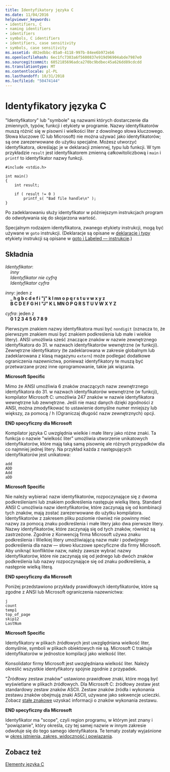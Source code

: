 ```yaml
---
title: Identyfikatory języka C
ms.date: 11/04/2016
helpviewer_keywords:
- identifiers, C
- naming identifiers
- identifiers
- symbols, C identifiers
- identifiers, case sensitivity
- symbols, case sensitivity
ms.assetid: d02edbbc-85a0-4118-997b-84ee6b972eb6
ms.openlocfilehash: 6ec1fc7303a6f5600837e919d96904abde7987e0
ms.sourcegitcommit: 6052185696adca270bc9bdbec45a626dd89cdcdd
ms.translationtype: MT
ms.contentlocale: pl-PL
ms.lasthandoff: 10/31/2018
ms.locfileid: "50474144"
---
```

# <a name="c-identifiers"></a>Identyfikatory języka C

"Identyfikatory" lub "symbole" są nazwami których dostarczenie dla zmiennych, typów, funkcji i etykiety w programie. Nazwy identyfikatorów muszą różnić się w pisowni i wielkości liter z dowolnego słowa kluczowego. Słowa kluczowe (C lub Microsoft) nie można używać jako identyfikatorów; są one zarezerwowane do użytku specjalne. Możesz utworzyć identyfikatora, określając je w deklaracji zmiennej, typu lub funkcji. W tym przykładzie `result` jest identyfikatorem zmienną całkowitoliczbową i `main` i `printf` to identyfikator nazwy funkcji.

```
#include <stdio.h>

int main()
{
    int result;

    if ( result != 0 )
        printf_s( "Bad file handle\n" );
}
```

Po zadeklarowaniu służy identyfikator w późniejszym instrukcjach program do odwoływania się do skojarzona wartość.

Specjalnym rodzajem identyfikatora, zwanego etykiety instrukcji, mogą być używane w `goto` instrukcji. (Deklaracje są opisane w [deklaracje i typy](../c-language/declarations-and-types.md) etykiety instrukcji są opisane w [goto i Labeled — instrukcje](../c-language/goto-and-labeled-statements-c.md).)

## <a name="syntax"></a>Składnia

*Identyfikator*:<br/>
&nbsp;&nbsp;&nbsp;&nbsp;*inny*<br/>
&nbsp;&nbsp;&nbsp;&nbsp;*Identyfikator* *nie cyfrą*<br/>
&nbsp;&nbsp;&nbsp;&nbsp;*Identyfikator* *cyfra*

*inny*: jeden z<br/>
&nbsp;&nbsp;&nbsp;&nbsp;**_ h g b c d e f i "j" k l mn o p q r s t u v w x y z**<br/>
&nbsp;&nbsp;&nbsp;&nbsp;**B C D E F G H I "J" K L MN O P Q R S T U V W X Y Z**

*cyfra*: jeden z<br/>
&nbsp;&nbsp;&nbsp;&nbsp;**0 1 2 3 4 5 6 7 8 9**

Pierwszym znakiem nazwy identyfikatora musi być `nondigit` (oznacza to, że pierwszym znakiem musi być znakiem podkreślenia lub małe i wielkie litery). ANSI umożliwia sześć znaczące znaków w nazwie zewnętrznego identyfikatora do 31. w nazwach identyfikatorów wewnętrzne (w funkcji). Zewnętrzne identyfikatory (te zadeklarowana w zakresie globalnym lub zadeklarowana z klasą magazynu `extern`) może podlegać dodatkowe ograniczenia nazewnictwa, ponieważ identyfikatory te muszą być przetwarzane przez inne oprogramowanie, takie jak wiązania.

**Microsoft Specific**

Mimo że ANSI umożliwia 6 znaków znaczących nazw zewnętrznego identyfikatora do 31. w nazwach identyfikatorów wewnętrzne (w funkcji), kompilator Microsoft C: umożliwia 247 znaków w nazwie identyfikatora wewnętrzne lub zewnętrzne. Jeśli nie masz danych dzięki zgodności z ANSI, można zmodyfikować to ustawienie domyślne numer mniejszy lub większy, za pomocą / h (Ograniczaj długość nazw zewnętrznych) opcji.

**END specyficzny dla Microsoft**

Kompilator języka C uwzględnia wielkie i małe litery jako różne znaki. Ta funkcja o nazwie "wielkość liter" umożliwia utworzenie unikatowych identyfikatorów, które mają taką samą pisownię ale różnych przypadków dla co najmniej jednej litery. Na przykład każda z następujących identyfikatorów jest unikatowa:

```
add
ADD
Add
aDD
```

**Microsoft Specific**

Nie należy wybierać nazw identyfikatorów, rozpoczynające się z dwoma podkreśleniami lub znakiem podkreślenia następuje wielką literą. Standard ANSI C umożliwia nazw identyfikatorów, które zaczynają się od kombinacji tych znaków, mają zostać zarezerwowane do użytku kompilatora. Identyfikatorów z zakresem pliku poziomie również nie powinny mieć nazwy za pomocą znaku podkreślenia i małe litery jako dwa pierwsze litery. Nazwy identyfikatorów, które zaczynają się od tych znaków, również są zastrzeżone. Zgodnie z Konwencją firma Microsoft używa znaku podkreślenia i Wielkiej litery umożliwiającą nazw makr i podwójnego podkreślenia dla nazw — słowo kluczowe specyficzne dla firmy Microsoft. Aby uniknąć konfliktów nazw, należy zawsze wybrać nazwy identyfikatorów, które nie zaczynają się od jednego lub dwóch znaków podkreślenia lub nazwy rozpoczynające się od znaku podkreślenia, a następnie wielką literą.

**END specyficzny dla Microsoft**

Poniżej przedstawiono przykłady prawidłowych identyfikatorów, które są zgodne z ANSI lub Microsoft ograniczenia nazewnictwa:

```
j
count
temp1
top_of_page
skip12
LastNum
```

**Microsoft Specific**

Identyfikatory w plikach źródłowych jest uwzględniana wielkość liter, domyślnie, symboli w plikach obiektowych nie są. Microsoft C traktuje identyfikatorów w jednostce kompilacji jako wielkość liter.

Konsolidator firmy Microsoft jest uwzględniana wielkość liter. Należy określić wszystkie identyfikatory spójnie zgodnie z przypadek.

"Źródłowy zestaw znaków" ustawiono prawidłowe znaki, które mogą być wyświetlane w plikach źródłowych. Dla Microsoft C: źródłowy zestaw jest standardowy zestaw znaków ASCII. Zestaw znaków źródła i wykonania zestawu znaków obejmują znaki ASCII, używane jako sekwencje ucieczki. Zobacz [stałe znakowe](../c-language/c-character-constants.md) uzyskać informacji o znaków wykonania zestawu.

**END specyficzny dla Microsoft**

Identyfikator ma "scope", czyli region programu, w którym jest znany i "powiązanie", który określa, czy tej samej nazwie w innym zakresie odwołuje się do tego samego identyfikatora. Te tematy zostały wyjaśnione w [okres istnienia, zakres, widoczność i powiązania](../c-language/lifetime-scope-visibility-and-linkage.md).

## <a name="see-also"></a>Zobacz też

[Elementy języka C](../c-language/elements-of-c.md)